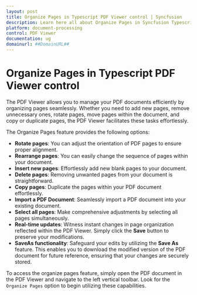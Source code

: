 ```yaml
---
layout: post
title: Organize Pages in Typescript PDF Viewer control | Syncfusion
description: Learn here all about Organize Pages in Syncfusion Typescript PDF Viewer control of Syncfusion Essential JS 2 and more.
platform: document-processing
control: PDF Viewer
documentation: ug
domainurl: ##DomainURL##
---
```


# Organize Pages in Typescript PDF Viewer control

The PDF Viewer allows you to manage your PDF documents efficiently by organizing pages seamlessly. Whether you need to add new pages, remove unnecessary ones, rotate pages, move pages within the document, and copy or duplicate pages, the PDF Viewer facilitates these tasks effortlessly.

The Organize Pages feature provides the following options:

* **Rotate pages**: You can adjust the orientation of PDF pages to ensure proper alignment.
* **Rearrange pages**: You can easily change the sequence of pages within your document.
* **Insert new pages**: Effortlessly add new blank pages to your document.
* **Delete pages**: Removing unwanted pages from your document is straightforward.
* **Copy pages**: Duplicate the pages within your PDF document effortlessly.
* **Import a PDF Document**: Seamlessly import a PDF document into your existing document.
* **Select all pages**: Make comprehensive adjustments by selecting all pages simultaneously.
* **Real-time updates**: Witness instant changes in page organization reflected within the PDF Viewer. Simply click the **Save** button to preserve your modifications.
* **SaveAs functionality**: Safeguard your edits by utilizing the **Save As** feature. This enables you to download the modified version of the PDF document for future reference, ensuring that your changes are securely stored.

To access the organize pages feature, simply open the PDF document in the PDF Viewer and navigate to the left vertical toolbar. Look for the `Organize Pages` option to begin utilizing these capabilities.
